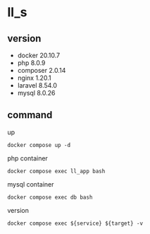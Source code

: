 # ll_s

## version

- docker 20.10.7
- php 8.0.9
- composer 2.0.14
- nginx 1.20.1
- laravel 8.54.0
- mysql 8.0.26

## command

up
```
docker compose up -d
```

php container
```
docker compose exec ll_app bash
```

mysql container
```
docker compose exec db bash
```

version
```
docker compose exec ${service} ${target} -v
```

